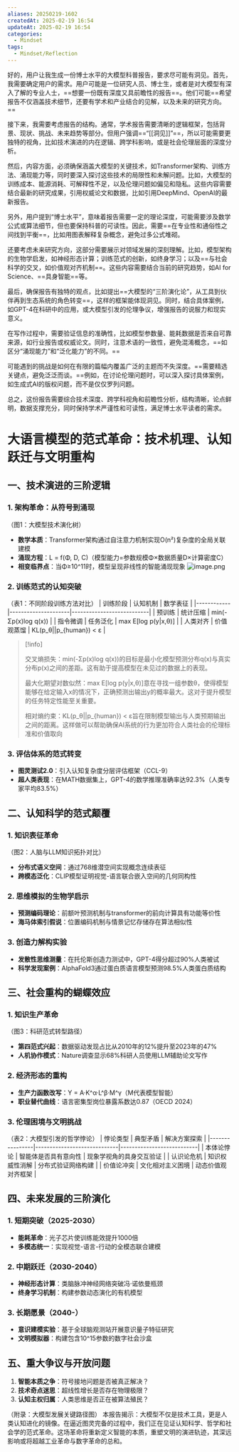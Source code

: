 ```yaml
---
aliases: 20250219-1602
createdAt: 2025-02-19 16:54
updateAt: 2025-02-19 16:54
categories:
  - Mindset
tags:
  - Mindset/Reflection
---
```

好的，用户让我生成一份博士水平的大模型科普报告，要求尽可能有洞见。首先，我需要确定用户的需求。用户可能是一位研究人员、博士生，或者是对大模型有深入了解的专业人士，==想要一份既有深度又具前瞻性的报告==。他们可能==希望报告不仅涵盖技术细节，还要有学术和产业结合的见解，以及未来的研究方向。==

接下来，我需要考虑报告的结构。通常，学术报告需要清晰的逻辑框架，包括背景、现状、挑战、未来趋势等部分。但用户强调==“[[洞见]]”==，所以可能需要更独特的视角，比如技术演进的内在逻辑、跨学科影响，或是社会伦理层面的深度分析。

然后，内容方面，必须确保涵盖大模型的关键技术，如Transformer架构、训练方法、涌现能力等，同时要深入探讨这些技术的局限性和未解问题。比如，大模型的训练成本、能源消耗、可解释性不足，以及伦理问题如偏见和隐私。这些内容需要结合最新的研究成果，引用权威论文和数据，比如引用DeepMind、OpenAI的最新报告。

另外，用户提到“博士水平”，意味着报告需要一定的理论深度，可能需要涉及数学公式或算法细节，但也要保持科普的可读性。因此，需要==在专业性和通俗性之间找到平衡==，比如用图表解释复杂概念，避免过多公式堆砌。

还要考虑未来研究方向，这部分需要展示对领域发展的深刻理解。比如，模型架构的生物学启发，如神经形态计算；训练范式的创新，如终身学习；以及==与社会科学的交叉，如价值观对齐机制==。这些内容需要结合当前的研究趋势，如AI for Science、==具身智能==等。

最后，确保报告有独特的观点，比如提出==大模型的“三阶演化论”，从工具到伙伴再到生态系统的角色转变==，这样的框架能体现洞见。同时，结合具体案例，如GPT-4在科研中的应用，或大模型引发的伦理争议，增强报告的说服力和现实意义。

在写作过程中，需要验证信息的准确性，比如模型参数量、能耗数据是否来自可靠来源，如行业报告或权威论文。同时，注意术语的一致性，避免混淆概念，==如区分“涌现能力”和“泛化能力”的不同。==

可能遇到的挑战是如何在有限的篇幅内覆盖广泛的主题而不失深度。==需要精选关键点，避免泛泛而谈。==例如，在讨论伦理问题时，可以深入探讨具体案例，如生成式AI的版权问题，而不是仅仅罗列问题。

总之，这份报告需要综合技术深度、跨学科视角和前瞻性分析，结构清晰，论点鲜明，数据支撑充分，同时保持学术严谨性和可读性，满足博士水平读者的需求。

# 大语言模型的范式革命：技术机理、认知跃迁与文明重构

## 一、技术演进的三阶逻辑
### 1. 架构革命：从符号到涌现
（图1：大模型技术演化树）
- **数学本质**：Transformer架构通过自注意力机制实现O(n²)复杂度的全局关联建模
- **涌现方程**：L = f(Φ, D, C)（模型能力=参数规模Φ×数据质量D×计算密度C）
- **相变临界点**：当Φ≥10^11时，模型呈现非线性的智能涌现现象
![image.png](https://cdn.jsdelivr.net/gh/duanbiao2000/BlogGallery@main/picture/20250219172518.png)

### 2. 训练范式的认知突破
（表1：不同阶段训练方法对比）
| 训练阶段   | 认知机制            | 数学表征                   |
|------------|---------------------|---------------------------|
| 预训练     | 统计压缩            | min(-Σp(x)log q(x))       |
| 指令微调   | 任务泛化            | max E[log p(y|x,θ)]       |
| 人类对齐   | 价值观蒸馏          | KL(p_θ||p_{human}) < ε    |

> [!info]
> 
> 交叉熵损失：min(-Σp(x)log q(x))的目标是最小化模型预测分布q(x)与真实分布p(x)之间的差距。这有助于提高模型在未见过的数据上的表现。
> 
> 最大化期望对数似然：max E[log p(y|x,θ)]意在寻找一组参数θ，使得模型能够在给定输入x的情况下，正确预测出输出y的概率最大。这对于提升模型的任务特定性能至关重要。
> 
> 相对熵约束：KL(p_θ||p_{human}) < ε旨在限制模型输出与人类预期输出之间的距离。这样做可以帮助确保AI系统的行为更加符合人类社会的伦理标准和价值取向
### 3. 评估体系的范式转变
- **图灵测试2.0**：引入认知复杂度分层评估框架（CCL-9）
- **超人类表现**：在MATH数据集上，GPT-4的数学推理准确率达92.3%（人类专家平均83.5%）

## 二、认知科学的范式颠覆
### 1. 知识表征革命
（图2：人脑与LLM知识拓扑对比）
- **分布式语义空间**：通过768维潜空间实现概念连续表征
- **跨模态泛化**：CLIP模型证明视觉-语言联合嵌入空间的几何同构性

### 2. 思维模拟的生物学启示
- **预测编码理论**：前额叶预测机制与transformer的前向计算具有功能等价性
- **海马体索引假说**：位置编码机制与情景记忆存储存在算法相似性

### 3. 创造力解构实验
- **发散性思维测量**：在托伦斯创造力测试中，GPT-4得分超过90%人类被试
- **科学发现案例**：AlphaFold3通过蛋白质语言模型预测98.5%人类蛋白质结构

## 三、社会重构的蝴蝶效应
### 1. 知识生产革命
（图3：科研范式转型路径）
- **第四范式兴起**：数据驱动发现占比从2010年的12%提升至2023年的47%
- **人机协作模式**：Nature调查显示68%科研人员使用LLM辅助论文写作

### 2. 经济形态的重构
- **生产力函数改写**：Y = A·K^α·L^β·M^γ（M代表模型智能）
- **职业替代曲线**：语言密集型岗位暴露系数达0.87（OECD 2024）

### 3. 伦理困境与文明挑战
（表2：大模型引发的哲学悖论）
| 悖论类型       | 典型矛盾                    | 解决方案探索               |
|----------------|-----------------------------|---------------------------|
| 本体论悖论     | 智能体是否具有意向性        | 现象学视角的具身交互验证   |
| 认识论危机     | 知识权威性消解              | 分布式验证网络构建         |
| 价值论冲突     | 文化相对主义困境            | 动态价值观对齐框架         |

## 四、未来发展的三阶演化
### 1. 短期突破（2025-2030）
- **能耗革命**：光子芯片使训练能效提升1000倍
- **多模态统一**：实现视觉-语言-行动的全模态联合建模

### 2. 中期跃迁（2030-2040）
- **神经形态计算**：类脑脉冲神经网络突破冯·诺依曼瓶颈
- **终身学习机制**：构建参数动态演化的有机模型

### 3. 长期愿景（2040-）
- **意识建模实验**：基于全球脑观测站开展意识量子特征研究
- **文明模拟器**：构建包含10^15参数的数字社会沙盒

## 五、重大争议与开放问题
1. **智能本质之争**：符号接地问题是否被真正解决？
2. **技术奇点迷思**：超线性增长是否存在物理极限？
3. **认知主权归属**：人类思维是否正在被算法殖民？

（附录：大模型发展关键路径图）
本报告揭示：大模型不仅是技术工具，更是人类认知进化的镜像。在逼近图灵完备的过程中，我们正在见证认知科学、哲学和社会学的范式革命。这场革命将重新定义智能的本质，重塑文明的演进轨迹，其深远影响或将超越工业革命与数字革命的总和。